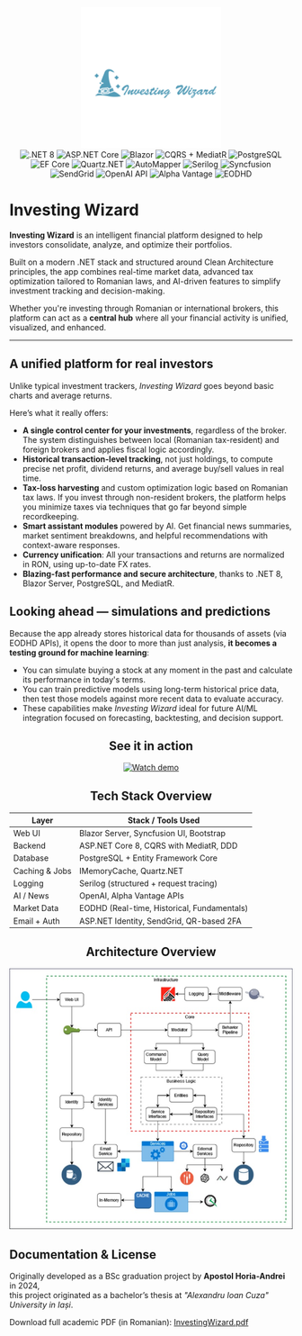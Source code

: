 <div align="center">
  <img src="docs/logo.png" alt="App Architecture Diagram" width="250"/>
</div>

<div align="center"> <img src="https://img.shields.io/badge/.NET-8.0-blueviolet?logo=dotnet" alt=".NET 8" /> <img src="https://img.shields.io/badge/ASP.NET_Core-Backend-blue?logo=dotnet" alt="ASP.NET Core" /> <img src="https://img.shields.io/badge/Blazor-Server-purple?logo=blazor" alt="Blazor" /> <img src="https://img.shields.io/badge/CQRS-MediatR-orange?logo=csharp" alt="CQRS + MediatR" /> <img src="https://img.shields.io/badge/PostgreSQL-Database-336791?logo=postgresql&logoColor=white" alt="PostgreSQL" /> <img src="https://img.shields.io/badge/Entity%20Framework-Core-6DB33F?logo=.net" alt="EF Core" /> <img src="https://img.shields.io/badge/Quartz.NET-Scheduler-ff6600?logo=clockify" alt="Quartz.NET" /> <img src="https://img.shields.io/badge/AutoMapper-Object Mapping-red" alt="AutoMapper" /> <img src="https://img.shields.io/badge/Serilog-Logging-darkblue?logo=serilog" alt="Serilog" /> <img src="https://img.shields.io/badge/Syncfusion-UI Components-blue?logo=syncfusion" alt="Syncfusion" /> <img src="https://img.shields.io/badge/SendGrid-Email API-00b2ff?logo=sendgrid" alt="SendGrid" /> <img src="https://img.shields.io/badge/OpenAI-API-6e6ef4?logo=openai" alt="OpenAI API" /> <img src="https://img.shields.io/badge/AlphaVantage-Market News-green" alt="Alpha Vantage" /> <img src="https://img.shields.io/badge/EODHD-Market Data-yellow" alt="EODHD" /> </div>

# Investing Wizard

**Investing Wizard** is an intelligent financial platform designed to help investors consolidate, analyze, and optimize their portfolios.

Built on a modern .NET stack and structured around Clean Architecture principles, the app combines real-time market data, advanced tax optimization tailored to Romanian laws, and AI-driven features to simplify investment tracking and decision-making.

Whether you're investing through Romanian or international brokers, this platform can act as a **central hub** where all your financial activity is unified, visualized, and enhanced.

---

## A unified platform for real investors

Unlike typical investment trackers, *Investing Wizard* goes beyond basic charts and average returns.

Here’s what it really offers:

- **A single control center for your investments**, regardless of the broker. The system distinguishes between local (Romanian tax-resident) and foreign brokers and applies fiscal logic accordingly.
- **Historical transaction-level tracking**, not just holdings, to compute precise net profit, dividend returns, and average buy/sell values in real time.
- **Tax-loss harvesting** and custom optimization logic based on Romanian tax laws. If you invest through non-resident brokers, the platform helps you minimize taxes via techniques that go far beyond simple recordkeeping.
- **Smart assistant modules** powered by AI. Get financial news summaries, market sentiment breakdowns, and helpful recommendations with context-aware responses.
- **Currency unification**: All your transactions and returns are normalized in RON, using up-to-date FX rates.
- **Blazing-fast performance and secure architecture**, thanks to .NET 8, Blazor Server, PostgreSQL, and MediatR.


## Looking ahead — simulations and predictions

Because the app already stores historical data for thousands of assets (via EODHD APIs), it opens the door to more than just analysis, **it becomes a testing ground for machine learning**:

- You can simulate buying a stock at any moment in the past and calculate its performance in today's terms.
- You can train predictive models using long-term historical price data, then test those models against more recent data to evaluate accuracy.
- These capabilities make *Investing Wizard* ideal for future AI/ML integration focused on forecasting, backtesting, and decision support.

<div align="center">

## See it in action

<a href="https://www.youtube.com/watch?v=yEZoU9rP9EY">
  <img src="https://img.youtube.com/vi/yEZoU9rP9EY/0.jpg" alt="Watch demo" />
</a>


## Tech Stack Overview

| Layer           | Stack / Tools Used                           |
|-----------------|----------------------------------------------|
| Web UI          | Blazor Server, Syncfusion UI, Bootstrap      |
| Backend         | ASP.NET Core 8, CQRS with MediatR, DDD       |
| Database        | PostgreSQL + Entity Framework Core           |
| Caching & Jobs  | IMemoryCache, Quartz.NET                     |
| Logging         | Serilog (structured + request tracing)       |
| AI / News       | OpenAI, Alpha Vantage APIs                   |
| Market Data     | EODHD (Real-time, Historical, Fundamentals)  |
| Email + Auth    | ASP.NET Identity, SendGrid, QR-based 2FA     |

## Architecture Overview

<div align="center">
  <img src="docs/Architecture.jpg" alt="App Architecture Diagram" width="800"/>
</div>

</div>

## Documentation & License

Originally developed as a BSc graduation project by **Apostol Horia-Andrei** in 2024,  
this project originated as a bachelor’s thesis at *"Alexandru Ioan Cuza" University in Iași*.

Download full academic PDF (in Romanian): [InvestingWizard.pdf](docs/InvestingWizard.pdf)
